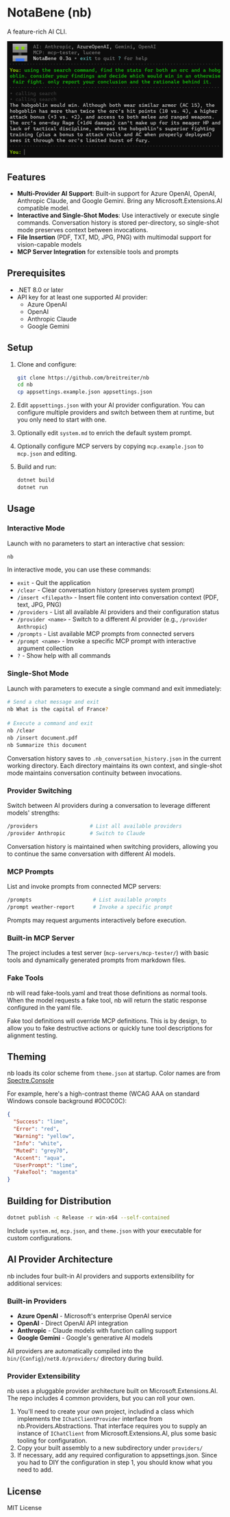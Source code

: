 # NotaBene (nb)

A feature-rich AI CLI.

![NotaBene Preview](preview.png)

## Features

- **Multi-Provider AI Support**: Built-in support for Azure OpenAI, OpenAI, Anthropic Claude, and Google Gemini. Bring any Microsoft.Extensions.AI compatible model.
- **Interactive and Single-Shot Modes**: Use interactively or execute single commands. Conversation history is stored per-directory, so single-shot mode preserves context between invocations.
- **File Insertion** (PDF, TXT, MD, JPG, PNG) with multimodal support for vision-capable models
- **MCP Server Integration** for extensible tools and prompts

## Prerequisites

- .NET 8.0 or later
- API key for at least one supported AI provider:
  - Azure OpenAI
  - OpenAI
  - Anthropic Claude
  - Google Gemini

## Setup

1. Clone and configure:
   ```bash
   git clone https://github.com/breitreiter/nb
   cd nb
   cp appsettings.example.json appsettings.json
   ```

2. Edit `appsettings.json` with your AI provider configuration. You can configure multiple providers and switch between them at runtime, but you only need to start with one.

3. Optionally edit `system.md` to enrich the default system prompt.

4. Optionally configure MCP servers by copying `mcp.example.json` to `mcp.json` and editing.

5. Build and run:
   ```bash
   dotnet build
   dotnet run
   ```

## Usage

### Interactive Mode
Launch with no parameters to start an interactive chat session:
```bash
nb
```
In interactive mode, you can use these commands:
- `exit` - Quit the application
- `/clear` - Clear conversation history (preserves system prompt)
- `/insert <filepath>` - Insert file content into conversation context (PDF, text, JPG, PNG)
- `/providers` - List all available AI providers and their configuration status
- `/provider <name>` - Switch to a different AI provider (e.g., `/provider Anthropic`)
- `/prompts` - List available MCP prompts from connected servers
- `/prompt <name>` - Invoke a specific MCP prompt with interactive argument collection
- `?` - Show help with all commands

### Single-Shot Mode
Launch with parameters to execute a single command and exit immediately:
```bash
# Send a chat message and exit
nb What is the capital of France?

# Execute a command and exit
nb /clear
nb /insert document.pdf
nb Summarize this document
```

Conversation history saves to `.nb_conversation_history.json` in the current working directory. Each directory maintains its own context, and single-shot mode maintains conversation continuity between invocations.

### Provider Switching
Switch between AI providers during a conversation to leverage different models' strengths:
```bash
/providers                 # List all available providers
/provider Anthropic        # Switch to Claude
```

Conversation history is maintained when switching providers, allowing you to continue the same conversation with different AI models.

### MCP Prompts
List and invoke prompts from connected MCP servers:
```bash
/prompts                    # List available prompts
/prompt weather-report      # Invoke a specific prompt
```
Prompts may request arguments interactively before execution.

### Built-in MCP Server
The project includes a test server (`mcp-servers/mcp-tester/`) with basic tools and dynamically generated prompts from markdown files.

### Fake Tools
nb will read fake-tools.yaml and treat those definitions as normal tools. When the model requests a fake tool, nb will return the static response configured in the yaml file. 

Fake tool definitions will override MCP definitions. This is by design, to allow you to fake destructive actions or quickly tune tool descriptions for alignment testing.

## Theming

nb loads its color scheme from `theme.json` at startup. Color names are from [Spectre.Console](https://spectreconsole.net/appendix/colors)

For example, here's a high-contrast theme (WCAG AAA on standard Windows console background #0C0C0C):

```json
{
  "Success": "lime",
  "Error": "red",
  "Warning": "yellow",
  "Info": "white",
  "Muted": "grey70",
  "Accent": "aqua",
  "UserPrompt": "lime",
  "FakeTool": "magenta"
}
```

## Building for Distribution

```bash
dotnet publish -c Release -r win-x64 --self-contained
```

Include `system.md`, `mcp.json`, and `theme.json` with your executable for custom configurations.

## AI Provider Architecture

nb includes four built-in AI providers and supports extensibility for additional services:

### Built-in Providers
- **Azure OpenAI** - Microsoft's enterprise OpenAI service
- **OpenAI** - Direct OpenAI API integration
- **Anthropic** - Claude models with function calling support
- **Google Gemini** - Google's generative AI models

All providers are automatically compiled into the `bin/{Config}/net8.0/providers/` directory during build.

### Provider Extensibility

nb uses a pluggable provider architecture built on Microsoft.Extensions.AI. The repo includes 4 common providers, but you can roll your own.

1. You'll need to create your own project, includind a class which implements the `IChatClientProvider` interface from nb.Providers.Abstractions. That interface requires you to supply an instance of `IChatClient` from Microsoft.Extensions.AI, plus some basic tooling for configuration.
2. Copy your built assembly to a new subdirectory under `providers/`
3. If necessary, add any required configuration to appsettings.json. Since you had to DIY the configuration in step 1, you should know what you need to add.

## License

MIT License
